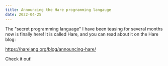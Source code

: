 ```yaml
---
title: Announcing the Hare programming langauge
date: 2022-04-25
---
```


The "secret programming language" I have been teasing for several months now is
finally here! It is called Hare, and you can read about it on the Hare blog:

https://harelang.org/blog/announcing-hare/

Check it out!

